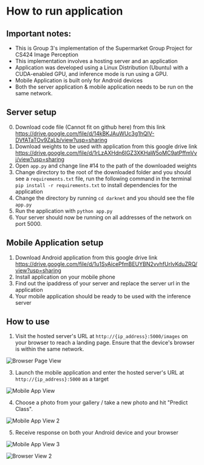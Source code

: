 # How to run application

## Important notes:
- This is Group 3's implementation of the Supermarket Group Project for CS424 Image Perception
- This implementation involves a hosting server and an application
- Application was developed using a Linux Distribution (Ubuntu) with a CUDA-enabled GPU, and 
inference mode is run using a GPU.
- Mobile Application is built only for Android devices
- Both the server application & mobile application needs to be run on the same network.

## Server setup
0. Download code file (Cannot fit on github here) from this link
https://drive.google.com/file/d/14kBKJAuWUc3g1hQlV-DVfATaTOv9ZaLb/view?usp=sharing
2. Download weights to be used with application from this google drive link
https://drive.google.com/file/d/1rLzAXHdn6lGZ3XKHaW5oMC9atPffmVvj/view?usp=sharing
2. Open ```app.py``` and change line #14 to the path of the downloaded weights
3. Change directory to the root of the downloaded folder and you should see a ```requirements.txt``` file, run the following command in the terminal ```pip install -r requirements.txt``` to install dependencies for the application
4. Change the directory by running ```cd darknet``` and you should see the file ```app.py```
5. Run the application with ```python app.py```
6. Your server should now be running on all addresses of the network on port 5000.

## Mobile Application setup
1. Download Android application from this google drive link
https://drive.google.com/file/d/1u1SyAicePfmBEUYBN2vvhfUrIvKduZRQ/view?usp=sharing
2. Install application on your mobile phone
3. Find out the ipaddress of your server and replace the server url in the application
4. Your mobile application should be ready to be used with the inference server

## How to use
1. Visit the hosted server's URL at ```http://{ip_address}:5000/images``` on your browser to reach a landing page. Ensure that the device's browser is within the same network.  

![Browser Page View](https://github.com/derrick-lim-2019/image-perception/blob/59cd145c8b049f9ac201847ee0a11127287166f8/images/Browser%20Landing.JPG)

3. Launch the mobile application and enter the hosted server's URL at ```http://{ip_address}:5000``` as a target  

![Mobile App View](https://github.com/derrick-lim-2019/image-perception/blob/59cd145c8b049f9ac201847ee0a11127287166f8/images/photo_2022-04-07_13-54-19.jpg)

4. Choose a photo from your gallery / take a new photo and hit "Predict Class". 

![Mobile App View 2](https://github.com/derrick-lim-2019/image-perception/blob/59cd145c8b049f9ac201847ee0a11127287166f8/images/photo_2022-04-07_13-54-17.jpg)


5. Receive response on both your Android device and your browser  

![Mobile App View 3 ](https://github.com/derrick-lim-2019/image-perception/blob/59cd145c8b049f9ac201847ee0a11127287166f8/images/photo_2022-04-07_13-54-11.jpg)

![Browser View 2](https://github.com/derrick-lim-2019/image-perception/blob/59cd145c8b049f9ac201847ee0a11127287166f8/images/Detection.JPG)
 
